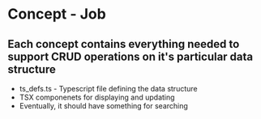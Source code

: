 # Concept - Job

## Each concept contains everything needed to support CRUD operations on it's particular data structure
* ts_defs.ts - Typescript file defining the data structure
* TSX componenets for displaying and updating
* Eventually, it should have something for searching
